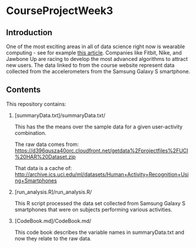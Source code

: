 # CourseProjectWeek3

## Introduction

One of the most exciting areas in all of data science right now is
wearable computing - see for example [this article](http://www.insideactivitytracking.com/data-science-activity-tracking-and-the-battle-for-the-worlds-top-sports-brand/). Companies like
Fitbit, Nike, and Jawbone Up are racing to develop the most advanced
algorithms to attract new users. The data linked to from the course
website represent data collected from the accelerometers from the
Samsung Galaxy S smartphone.


## Contents

This repository contains:

1. [summaryData.txt]/summaryData.txt/

    This has the the means over the sample data for a given user-activity
    combination.

    The raw data comes from: https://d396qusza40orc.cloudfront.net/getdata%2Fprojectfiles%2FUCI%20HAR%20Dataset.zip

    That data is a cache of: http://archive.ics.uci.edu/ml/datasets/Human+Activity+Recognition+Using+Smartphones

2. [run_analysis.R]/run_analysis.R/

    This R script processed the data set collected from Samsung Galaxy S
    smartphones that were on subjects performing various activities.

3. [CodeBook.md]/CodeBook.md/

    This code book describes the variable names in summaryData.txt and
    now they relate to the raw data.

